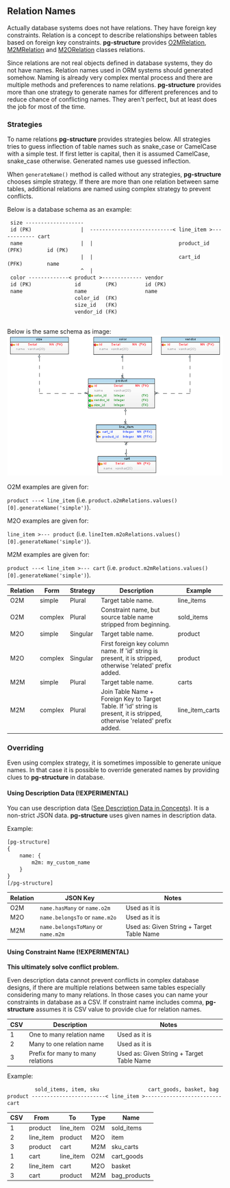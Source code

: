 
## Relation Names

Actually database systems does not have relations. They have foreign key constraints. Relation is a concept to describe relationships between tables based on foreign key constraints. **pg-structure** provides [O2MRelation](api/O2MRelation.md), [M2MRelation](api/M2MRelation.md) and [M2ORelation](api/M2ORelation.md) classes relations.

Since relations are not real objects defined in database systems, they do not have names. Relation names used in ORM systems should generated somehow. Naming is already very complex mental process and there are multiple methods and preferences to name relations. **pg-structure** provides more than one strategy to generate names for different preferences and to reduce chance of conflicting names. They aren't perfect, but at least does the job for most of the time.

### Strategies

To name relations **pg-structure** provides strategies below. All strategies tries to guess inflection of table names such as snake_case or CamelCase with a simple test. If first letter is capital, then it is assumed CamelCase, snake_case otherwise. Generated names use guessed inflection.

When `generateName()` method is called without any strategies, **pg-structure** chooses simple strategy. If there are more than one relation between same tables, additional relations are named using complex strategy to prevent conflicts.

 <span id="exampleSchema"></span>Below is a database schema as an example:

```
 size -------------------
 id (PK)                |  ---------------------------< line_item >------------ cart
 name                   |  |                            product_id (PFK)        id (PK)
                        |  |                            cart_id    (PFK)        name
                        ^  |
 color -------------< product >------------- vendor
 id (PK)              id        (PK)         id (PK)
 name                 name                   name
                      color_id  (FK)
                      size_id   (FK)
                      vendor_id (FK)
 
```
 
 Below is the same schema as image:
 ![Database Schema](../images/schema-through.png)


O2M examples are given for:

`product ---< line_item` (i.e. `product.o2mRelations.values()[0].generateName('simple')`).

M2O examples are given for:

`line_item >--- product` (i.e. `lineItem.m2oRelations.values()[0].generateName('simple')`).

M2M examples are given for:

`product ---< line_item >--- cart` (i.e. `product.m2mRelations.values()[0].generateName('simple')`).

| Relation | Form | Strategy | Description | Example |
| --- | --- | --- | --- | --- |
| O2M | simple | Plural | Target table name. | line_items |
| O2M | complex | Plural | Constraint name, but source table name stripped from beginning. | sold_items | 
| M2O | simple | Singular | Target table name. | product |
| M2O | complex | Singular| First foreign key column name. If 'id' string is present, it is stripped, otherwise 'related' prefix added. | product |
| M2M | simple | Plural | Target table name. | carts |
| M2M | complex | Plural | Join Table Name + Foreign Key to Target Table. If 'id' string is present, it is stripped, otherwise 'related' prefix added. | line_item_carts |

### Overriding

Even using complex strategy, it is sometimes impossible to generate unique names. In that case it is possible to override generated names by providing clues to **pg-structure** in database.

#### Using Description Data (!EXPERIMENTAL)

You can use description data ([See Description Data in Concepts](concepts.md)). It is a non-strict JSON data. **pg-structure** uses given names in description data.

Example:

```
[pg-structure]
{
    name: {
        m2m: my_custom_name
    }
}
[/pg-structure]
```

| Relation | JSON Key | Notes |
| --- | --- | --- |
| O2M | `name.hasMany` or `name.o2m` | Used as it is |
| M2O | `name.belongsTo` or `name.m2o` | Used as it is |
| M2M | `name.belongsToMany` or `name.m2m` | Used as: Given String + Target Table Name |

#### Using Constraint Name (!EXPERIMENTAL)

**This ultimately solve conflict problem.**

Even description data cannot prevent conflicts in complex database designs, if there are multiple relations between same tables especially considering many to many relations. In those cases you can name your constraints in database as a CSV. If constraint name includes comma, **pg-structure** assumes it is CSV value to provide clue for relation names.

| CSV | Description | Notes |
| --- | --- |--- |
| 1 | One to many relation name | Used as it is |
| 2 | Many to one relation name | Used as it is |
| 3 | Prefix for many to many relations | Used as: Given String + Target Table Name |

Example:

```
         sold_items, item, sku                cart_goods, basket, bag
product ------------------------< line_item >------------------------- cart

```

| CSV | From | To | Type | Name |
| --- | --- |--- | --- | --- |
| 1 | product | line_item | O2M | sold_items |
| 2 | line_item | product | M2O | item |
| 3 | product | cart | M2M | sku_carts |
| 1 | cart | line_item | O2M | cart_goods |
| 2 | line_item | cart | M2O | basket |
| 3 | cart | product | M2M | bag_products |